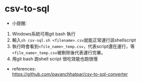 # csv-to-sql
- 小提醒:
1. Windows系統可用git bash 執行
2. 輸入`sh csv-sql.sh <filename>.csv`就能正常運行該shellscript
3. 執行時會看到`<file_name>_temp.csv`，代表script還在運行，等`<file_name>_temp.csv`被刪除後代表運行完畢。
4. 用git bash 跑shell script 很吃效能也跑很慢

- references: <br>
https://github.com/pavanchhatpar/csv-to-sql-converter
